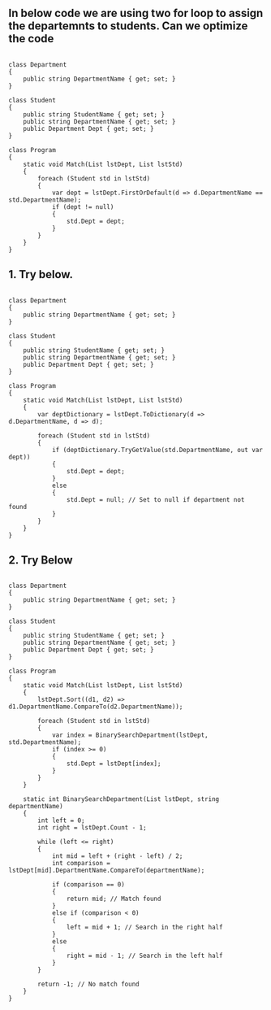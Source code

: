 ## In below code we are using two for loop to assign the departemnts to students. Can we optimize the code
<pre><code>
class Department
{
    public string DepartmentName { get; set; }
}

class Student
{
    public string StudentName { get; set; }
    public string DepartmentName { get; set; }
    public Department Dept { get; set; }
}

class Program
{
    static void Match(List<Department> lstDept, List<Student> lstStd)
    {
        foreach (Student std in lstStd)
        {
            var dept = lstDept.FirstOrDefault(d => d.DepartmentName == std.DepartmentName);
            if (dept != null)
            {
                std.Dept = dept;
            }
        }
    }
}
</code></pre>

## 1. Try below.
<pre><code>
class Department
{
    public string DepartmentName { get; set; }
}

class Student
{
    public string StudentName { get; set; }
    public string DepartmentName { get; set; }
    public Department Dept { get; set; }
}

class Program
{
    static void Match(List<Department> lstDept, List<Student> lstStd)
    {
        var deptDictionary = lstDept.ToDictionary(d => d.DepartmentName, d => d);

        foreach (Student std in lstStd)
        {
            if (deptDictionary.TryGetValue(std.DepartmentName, out var dept))
            {
                std.Dept = dept;
            }
            else
            {
                std.Dept = null; // Set to null if department not found
            }
        }
    }
}
</code></pre>

## 2. Try Below
<pre><code>
class Department
{
    public string DepartmentName { get; set; }
}

class Student
{
    public string StudentName { get; set; }
    public string DepartmentName { get; set; }
    public Department Dept { get; set; }
}

class Program
{
    static void Match(List<Department> lstDept, List<Student> lstStd)
    {
        lstDept.Sort((d1, d2) => d1.DepartmentName.CompareTo(d2.DepartmentName));

        foreach (Student std in lstStd)
        {
            var index = BinarySearchDepartment(lstDept, std.DepartmentName);
            if (index >= 0)
            {
                std.Dept = lstDept[index];
            }
        }
    }

    static int BinarySearchDepartment(List<Department> lstDept, string departmentName)
    {
        int left = 0;
        int right = lstDept.Count - 1;

        while (left <= right)
        {
            int mid = left + (right - left) / 2;
            int comparison = lstDept[mid].DepartmentName.CompareTo(departmentName);

            if (comparison == 0)
            {
                return mid; // Match found
            }
            else if (comparison < 0)
            {
                left = mid + 1; // Search in the right half
            }
            else
            {
                right = mid - 1; // Search in the left half
            }
        }

        return -1; // No match found
    }
}  
</code></pre>
